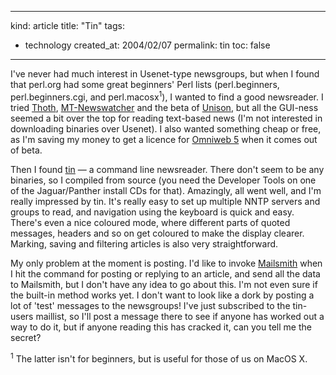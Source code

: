 -----
kind: article
title: "Tin"
tags:
- technology
created_at: 2004/02/07
permalink: tin
toc: false
-----

<p>I've never had much interest in Usenet-type newsgroups, but when I found that perl.org had some great beginners' Perl lists (perl.beginners, perl.beginners.cgi, and perl.macosx<sup>1</sup>), I wanted to find a good newsreader. I tried <a href="http://www.thothsw.com/thoth/" title="Thoth">Thoth</a>, <a href="http://www.smfr.org/mtnw/" title="MT-Newswatcher">MT-Newswatcher</a> and the beta of <a href="http://panic.com/unison/" title="Unison">Unison</a>, but all the GUI-ness seemed a bit over the top for reading text-based news (I'm not interested in downloading binaries over Usenet). I also wanted something cheap or free, as I'm saving my money to get a licence for <a href="http://panic.com/unison/" title="Omniweb 5 beta">Omniweb 5</a> when it comes out of beta. </p>
<p>Then I found <a href="http://tin.org/" title="tin.org">tin</a> &mdash; a command line newsreader. There don't seem to be any binaries, so I compiled from source (you need the Developer Tools on one of the Jaguar/Panther install CDs for that). Amazingly, all went well, and I'm really impressed by tin. It's really easy to set up multiple NNTP servers and groups to read, and navigation using the keyboard is quick and easy. There's even a nice coloured mode, where different parts of quoted messages, headers and so on get coloured to make the display clearer. Marking, saving and filtering articles is also very straightforward.</p>

<p>My only problem at the moment is posting. I'd like to invoke <a href="http://www.barebones.com/products/mailsmith/index.shtml" title="Bare Bones Software - Mailsmith">Mailsmith</a> when I hit the command for posting or replying to an article, and send all the data to Mailsmith, but I don't have any idea to go about this. I'm not even sure if the built-in method works yet. I don't want to look like a dork by posting a lot of 'test' messages to the newsgroups! I've just subscribed to the tin-users maillist, so I'll post a message there to see if anyone has worked out a way to do it, but if anyone reading this has cracked it, can you tell me the secret?</p>
<p><sup>1</sup> The latter isn't for beginners, but is useful for those of us on MacOS X.</p>
